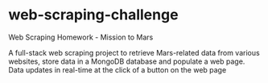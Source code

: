# web-scraping-challenge
Web Scraping Homework - Mission to Mars

A full-stack web scraping project to retrieve Mars-related data from various websites, 
store data in a MongoDB database and populate a web page. 
Data updates in real-time at the click of a button on the web page
